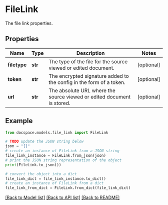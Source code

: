 # FileLink

The file link properties.

## Properties

Name | Type | Description | Notes
------------ | ------------- | ------------- | -------------
**filetype** | **str** | The type of the file for the source viewed or edited document. | [optional] 
**token** | **str** | The encrypted signature added to the config in the form of a token. | [optional] 
**url** | **str** | The absolute URL where the source viewed or edited document is stored. | [optional] 

## Example

```python
from docspace.models.file_link import FileLink

# TODO update the JSON string below
json = "{}"
# create an instance of FileLink from a JSON string
file_link_instance = FileLink.from_json(json)
# print the JSON string representation of the object
print(FileLink.to_json())

# convert the object into a dict
file_link_dict = file_link_instance.to_dict()
# create an instance of FileLink from a dict
file_link_from_dict = FileLink.from_dict(file_link_dict)
```
[[Back to Model list]](../README.md#documentation-for-models) [[Back to API list]](../README.md#documentation-for-api-endpoints) [[Back to README]](../README.md)


